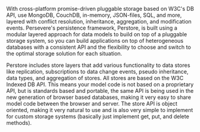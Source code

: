 With cross-platform promise-driven pluggable storage based on W3C's DB API, use MongoDB, CouchDB, in-memory, JSON-files, SQL, and more, layered with conflict resolution, inheritance, aggregation, and modification events. Persevere's persistence framework, Perstore, is built using a modular layered approach for data models to build on top of a pluggable storage system, so you can build applications on top of heterogeneous databases with a consistent API and the flexibility to choose and switch to the optimal storage solution for each situation.

Perstore includes store layers that add various functionality to data stores like replication, subscriptions to data change events, pseudo inheritance, data types, and aggregation of stores. All stores are based on the W3C Indexed DB API. This means your model code is not based on a proprietary API, but is standards based and portable, the same API is being used in the new generation of browser based databases, making it very easy to share model code between the browser and server. The store API is object oriented, making it very natural to use and is also very simple to implement for custom storage systems (basically just implement get, put, and delete methods).
